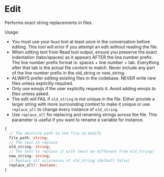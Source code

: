 # Edit
Performs exact string replacements in files.

Usage:
- You must use your `Read` tool at least once in the conversation before editing. This tool will error if you attempt an edit without reading the file.
- When editing text from Read tool output, ensure you preserve the exact indentation (tabs/spaces) as it appears AFTER the line number prefix. The line number prefix format is: spaces + line number + tab. Everything after that tab is the actual file content to match. Never include any part of the line number prefix in the old_string or new_string.
- ALWAYS prefer editing existing files in the codebase. NEVER write new files unless explicitly required.
- Only use emojis if the user explicitly requests it. Avoid adding emojis to files unless asked.
- The edit will FAIL if `old_string` is not unique in the file. Either provide a larger string with more surrounding context to make it unique or use `replace_all` to change every instance of `old_string`.
- Use `replace_all` for replacing and renaming strings across the file. This parameter is useful if you want to rename a variable for instance.

```typescript
{
  // The absolute path to the file to modify
  file_path: string;
  // The text to replace
  old_string: string;
  // The text to replace it with (must be different from old_string)
  new_string: string;
  // Replace all occurences of old_string (default false)
  replace_all?: boolean;
}
```
